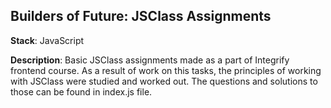 ## Builders of Future: JSClass Assignments

**Stack**: JavaScript

**Description**: Basic JSClass assignments made as a part of Integrify frontend course. As a result of work on this tasks, the principles of working with JSClass were studied and worked out. The questions and solutions to those can be found in index.js file.